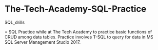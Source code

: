 # The-Tech-Academy-SQL-Practice
SQL_drills

= SQL Practice while at The Tech Academy to practice basic functions of CRUD among data tables. 
Practice involves T-SQL to query for data in MS SQL Server Management Studio 2017.
